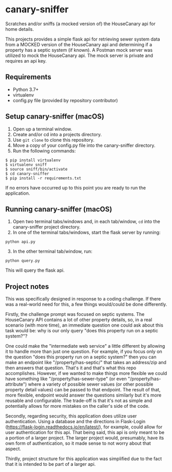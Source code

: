 # canary-sniffer
Scratches and/or sniffs (a mocked version of) the HouseCanary api for home details.

This projects provides a simple flask api for retrieving sewer system data from a MOCKED version of the HouseCanary api and determining if a property has a septic system (if known). A Postman mock server was utilized to mock the HouseCanary api. The mock server is private and requires an api key.

## Requirements
- Python 3.7+
- virtualenv
- config.py file (provided by repository contributor)

## Setup canary-sniffer (macOS)
1. Open up a terminal window.
2. Create and/or cd into a projects directory.
3. Use `git clone` to clone this repository.
4. Move a copy of your config.py file into the canary-sniffer directory.
5. Run the following commands:
```
$ pip install virtualenv
$ virtualenv sniff
$ source sniff/bin/activate
$ cd canary-sniffer
$ pip install -r requirements.txt
```

If no errors have occurred up to this point you are ready to run the application.

## Running canary-sniffer (macOS)
1. Open two terminal tabs/windows and, in each tab/window, `cd` into the canary-sniffer project directory.
2. In one of the terminal tabs/windows, start the flask server by running:
```
python api.py
```
3. In the other terminal tab/window, run:
```
python query.py
```
This will query the flask api.

## Project notes
This was specifically designed in response to a coding challenge. If there was a real-world need for this, a few things would/could be done differently.

Firstly, the challenge prompt was focused on septic systems. The HouseCanary API contains a lot of other property details, so, in a real scenario (with more time), an immediate question one could ask about this task would be: why is our only query "does this property run on a septic system?"?

One could make the "intermediate web service" a little different by allowing it to handle more than just one question. For example, if you focus only on the question "does this property run on a septic system?" then you can make an endpoint like "/property/has-septic/" that takes an address/zip and then answers that question. That's it and that's what this repo accomplishes. However, if we wanted to make things more flexible we could have something like "/property/has-sewer-type" (or even "/property/has-attribute") where a variety of possible sewer values (or other possible property detail values) can be passed to that endpoint. The result of that, more flexible, endpoint would answer the questions similarly but it's more reusable and configurable. The trade-off is that it's not as simple and potentially allows for more mistakes on the caller's side of the code.

Secondly, regarding security, this application does utilize user authentication. Using a database and the directions in Flask-Login (https://flask-login.readthedocs.io/en/latest/), for example, could allow for user authentication for this api. That being said, this api is only meant to be a portion of a larger project. The larger project would, presumably, have its own form of authentication, so it made sense to not worry about that aspect.

Thirdly, project structure for this application was simplified due to the fact that it is intended to be part of a larger api.